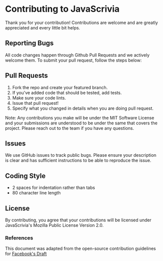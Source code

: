 # Contributing to JavaScrivia

Thank you for your contribution! Contributions are welcome and are greatly appreciated and every little bit helps.

## Reporting Bugs

All code changes happen through Github Pull Requests and we actively welcome them. To submit your pull request, follow the steps below:

## Pull Requests

1. Fork the repo and create your featured branch.
2. If you've added code that should be tested, add tests.
3. Make sure your code lints.
4. Issue that pull request!
5. Specify what you changed in details when you are doing pull request.

Note: Any contributions you make will be under the MIT Software License and your submissions are understood to be under the same that covers the project. Please reach out to the team if you have any questions.

## Issues

We use GitHub issues to track public bugs. Please ensure your description is clear and has sufficient instructions to be able to reproduce the issue.

## Coding Style

* 2 spaces for indentation rather than tabs
* 80 character line length

## License

By contributing, you agree that your contributions will be licensed under JavaScrivia's Mozilla Public License Version 2.0.

### References

This document was adapted from the open-source contribution guidelines for [Facebook's Draft](https://github.com/facebook/draft-js/blob/master/CONTRIBUTING.md)

